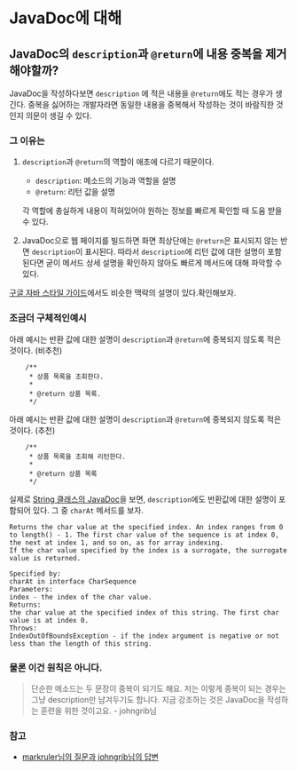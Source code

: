 # JavaDoc에 대해

## JavaDoc의 `description`과 `@return`에 내용 중복을 제거해야할까?

JavaDoc을 작성하다보면 `description` 에 적은 내용을 `@return`에도 적는 경우가 생긴다. 중복을 싫어하는 개발자라면 동일한 내용을 중복해서 작성하는 것이 바람직한 것인지 의문이 생길 수 있다.

### **그 이유는**

1. `description`과 `@return`의 역할이 애초에 다르기 때문이다.

   * `description`: 메소드의 기능과 역할을 설명
   * `@return`: 리턴 값을 설명

   각 역할에 충실하게 내용이 적혀있어야 원하는 정보를 빠르게 확인할 때 도움 받을 수 있다.

2. JavaDoc으로 웹 페이지를 빌드하면 화면 최상단에는 `@return`은 표시되지 않는 반면 `description`이 표시된다. 따라서 `description`에 리턴 값에 대한 설명이 포함된다면 굳이 메서드 상세 설명을 확인하지 않아도 빠르게 메서드에 대해 파악할 수 있다.

[구글 자바 스타일 가이드](https://google.github.io/styleguide/javaguide.html#s7.2-summary-fragment)에서도 비슷한 맥락의 설명이 있다.확인해보자.

### 조금더 구체적인예시

아래 예시는 반환 값에 대한 설명이 `description`과 `@return`에 중복되지 않도록 적은 것이다. \(비추천\)

```text
    /**
     * 상품 목록을 조회한다.
     *
     * @return 상품 목록.
     */
```

아래 예시는 반환 값에 대한 설명이 `description`과 `@return`에 중복되지 않도록 적은 것이다. \(추천\)

```text
    /**
     * 상품 목록을 조회해 리턴한다.
     *
     * @return 상품 목록
     */
```

실제로 [String 클래스의 JavaDoc](https://docs.oracle.com/en/java/javase/11/docs/api/java.base/java/lang/String.html)을 보면, `description`에도 반환값에 대한 설명이 포함되어 있다. 그 중 `charAt` 메서드를 보자.

```text
Returns the char value at the specified index. An index ranges from 0 to length() - 1. The first char value of the sequence is at index 0, the next at index 1, and so on, as for array indexing.
If the char value specified by the index is a surrogate, the surrogate value is returned.
​
Specified by:
charAt in interface CharSequence
Parameters:
index - the index of the char value.
Returns:
the char value at the specified index of this string. The first char value is at index 0.
Throws:
IndexOutOfBoundsException - if the index argument is negative or not less than the length of this string.
```

### 물론 이건 원칙은 아니다.

> 단순한 메소드는 두 문장이 중복이 되기도 해요. 저는 이렇게 중복이 되는 경우는 그냥 description만 남겨두기도 합니다. 지금 강조하는 것은 JavaDoc을 작성하는 훈련을 위한 것이고요. - johngrib님

### 참고

* [markruler님의 질문과 johngrib님의 답변](https://github.com/CodeSoom/spring-week5-assignment-1/pull/17)

